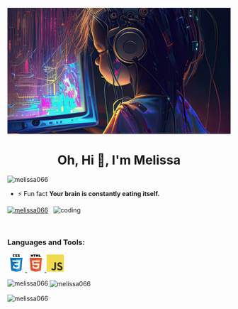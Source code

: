 ![logo](https://github.com/Melissa066/Melissa066/blob/main/coding-7-1920.webp)

<h1 align="center">Oh, Hi 👋, I'm Melissa</h1>

<p align="left"> <img src="https://komarev.com/ghpvc/?username=melissa066&label=Profile%20views&color=0e75b6&style=flat" alt="melissa066" /> </p>


- ⚡ Fun fact **Your brain is constantly eating itself.**

<img align="right" alt="coding" width="400" src="https://loveableproduct.com/wp-content/uploads/2023/04/tpm.gif" >


<p align="left"> <a href="https://github.com/ryo-ma/github-profile-trophy"><img src="https://github-profile-trophy.vercel.app/?username=melissa066" alt="melissa066" /></a> </p>

<p align="left"> <a href="https://twitter.com/" target="blank"><img src="https://img.shields.io/twitter/follow/?logo=twitter&style=for-the-badge" alt="" /></a> </p>





<h3 align="left">Languages and Tools:</h3>
<p align="left"> <a href="https://www.w3schools.com/css/" target="_blank" rel="noreferrer"> <img src="https://raw.githubusercontent.com/devicons/devicon/master/icons/css3/css3-original-wordmark.svg" alt="css3" width="40" height="40"/> </a> <a href="https://www.w3.org/html/" target="_blank" rel="noreferrer"> <img src="https://raw.githubusercontent.com/devicons/devicon/master/icons/html5/html5-original-wordmark.svg" alt="html5" width="40" height="40"/> </a> <a href="https://developer.mozilla.org/en-US/docs/Web/JavaScript" target="_blank" rel="noreferrer"> <img src="https://raw.githubusercontent.com/devicons/devicon/master/icons/javascript/javascript-original.svg" alt="javascript" width="40" height="40"/> </a> </p>

<p><img align="left" src="https://github-readme-stats.vercel.app/api/top-langs?username=melissa066&show_icons=true&locale=en&layout=compact" alt="melissa066" /></p>

<p>&nbsp;<img align="center" src="https://github-readme-stats.vercel.app/api?username=melissa066&show_icons=true&locale=en" alt="melissa066" /></p>

<p><img align="center" src="https://github-readme-streak-stats.herokuapp.com/?user=melissa066&" alt="melissa066" /></p>
